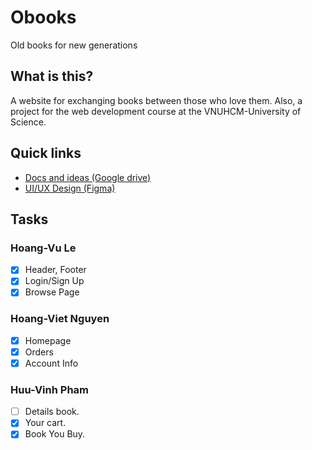 # Obooks
Old books for new generations

## What is this?
A website for exchanging books between those who love them. Also, a project for the web development course at the VNUHCM-University of Science.

## Quick links
+ [Docs and ideas (Google drive)](https://drive.google.com/drive/u/1/folders/1qNk034u6YUHCkENeit7SQz4PYsQLEzVh)
+ [UI/UX Design (Figma)](https://www.figma.com/file/r9ai23X9kD8wG5mQK01Bpp/Obuks?node-id=0%3A1)

## Tasks
### Hoang-Vu Le
- [x] Header, Footer
- [x] Login/Sign Up
- [x] Browse Page

### Hoang-Viet Nguyen
 - [x] Homepage
 - [x] Orders
 - [x] Account Info
### Huu-Vinh Pham
- [ ] Details book.
- [x] Your cart.
- [x] Book You Buy.
